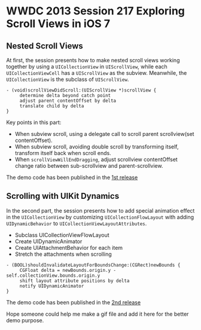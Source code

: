# WWDC 2013 Session 217 Exploring Scroll Views in iOS 7

## Nested Scroll Views

At first, the session presents how to make nested scroll views working together by using a `UICollectionView` in `UIScrollView`, while each `UICollectionViewCell` has a `UIScrollView` as the subview.
Meanwhile, the `UICollectionView` is the subclass of `UIScrollView`.

```
- (void)scrollViewDidScroll:(UIScrollView *)scrollView {
     determine delta beyond catch point
     adjust parent contentOffset by delta
     translate child by delta
}
```
Key points in this part:
- When subview scroll, using a delegate call to scroll parent scrollview(set contentOffset).
- When subview scroll, avoiding double scroll by transforming itself, transform itself back when scroll ends.
- When `scrollViewWillEndDragging`, adjust scrollview contentOffset change ratio between sub-scrollview and parent-scrollview.

The demo code has been published in the [1st release](https://github.com/antonio081014/Demo2013/releases/tag/V1.0)

## Scrolling with UIKit Dynamics

In the second part, the session presents how to add special animation effect in the `UICollectionView` by customizing `UICollectionFlowLayout` with adding `UIDynamicBehavior` to `UICollectionViewLayoutAttributes`.

- Subclass UICollectionViewFlowLayout
- Create UIDynamicAnimator
- Create UIAttachmentBehavior for each item 
- Stretch the attachments when scrolling

```
- (BOOL)shouldInvalidateLayoutForBoundsChange:(CGRect)newBounds {
     CGFloat delta = newBounds.origin.y - self.collectionView.bounds.origin.y
     shift layout attribute positions by delta
     notify UIDynamicAnimator
}
```
The demo code has been published in the [2nd release](https://github.com/antonio081014/Demo2013/releases/tag/V2.0)

Hope someone could help me make a gif file and add it here for the better demo purpose.